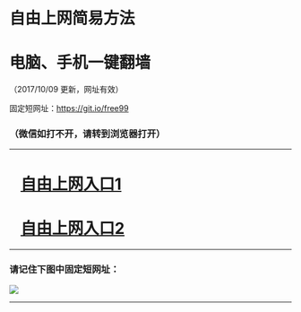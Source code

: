 ﻿# 自由上网简易方法

# 电脑、手机一键翻墙

（2017/10/09 更新，网址有效）

固定短网址：https://git.io/free99

### （微信如打不开，请转到浏览器打开）


***





# &nbsp;&nbsp; <a href="http://ft3033919374.fwq-tz-1001.info/fwqtz01.html?t=100900110421 " target="_blank">自由上网入口1</a>
# &nbsp;&nbsp; <a href="http://ft1089319837.fwq-tz-1002.info/fwqtz02.html?t=100900128702 " target="_blank">自由上网入口2</a>
***

### 请记住下图中固定短网址：

<img src="https://s3-us-west-2.amazonaws.com/fwq-1001/yjfq-20170905okok.png" /> 


***

